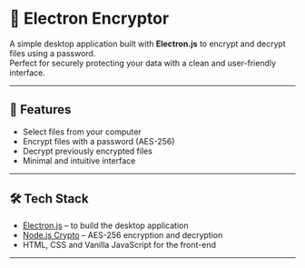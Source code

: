 # 🔐 Electron Encryptor

A simple desktop application built with **Electron.js** to encrypt and decrypt files using a password.  
Perfect for securely protecting your data with a clean and user-friendly interface.

---

## 🚀 Features

- Select files from your computer
- Encrypt files with a password (AES-256)
- Decrypt previously encrypted files
- Minimal and intuitive interface

---

## 🛠️ Tech Stack

- [Electron.js](https://www.electronjs.org/) – to build the desktop application
- [Node.js Crypto](https://nodejs.org/api/crypto.html) – AES-256 encryption and decryption
- HTML, CSS and Vanilla JavaScript for the front-end

---
